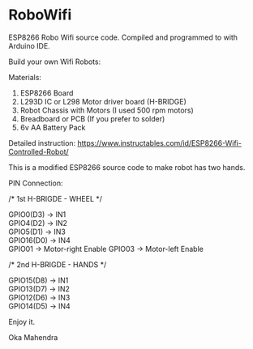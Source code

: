 # RoboWifi
ESP8266 Robo Wifi source code.
Compiled and programmed to with Arduino IDE. 

Build your own Wifi Robots:

Materials:
1. ESP8266 Board
2. L293D IC or L298 Motor driver board (H-BRIDGE)
3. Robot Chassis with Motors (I used 500 rpm motors)
4. Breadboard or PCB (If you prefer to solder)
5. 6v AA Battery Pack 

Detailed instruction:
https://www.instructables.com/id/ESP8266-Wifi-Controlled-Robot/

This is a modified ESP8266 source code to make robot has two hands.

PIN Connection:

/* 1st H-BRIGDE - WHEEL */

GPIO0(D3) -> IN1  
GPIO4(D2) -> IN2  
GPIO5(D1) -> IN3   
GPIO16(D0) -> IN4   
GPIO01 -> Motor-right Enable
GPIO03 -> Motor-left Enable 

/* 2nd H-BRIGDE - HANDS */

GPIO15(D8) -> IN1  
GPIO13(D7) -> IN2  
GPIO12(D6) -> IN3   
GPIO14(D5) -> IN4   


Enjoy it. 

Oka Mahendra

